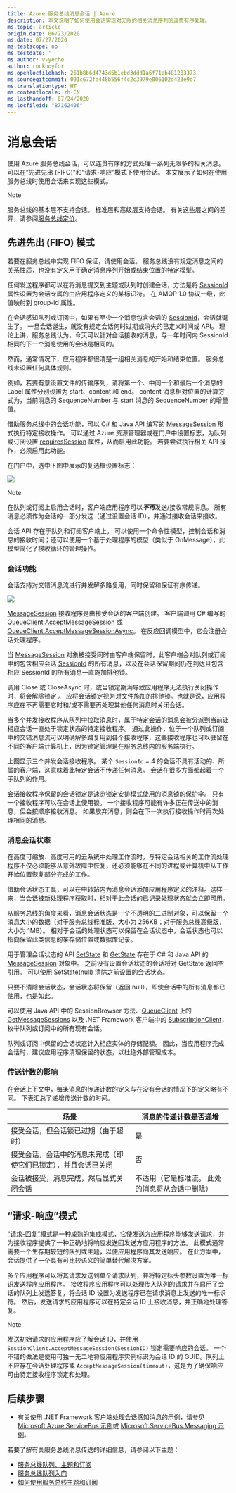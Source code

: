 ```yaml
---
title: Azure 服务总线消息会话 | Azure
description: 本文说明了如何使用会话实现对无限的相关消息序列的连贯有序处理。
ms.topic: article
origin.date: 06/23/2020
ms.date: 07/27/2020
ms.testscope: no
ms.testdate: ''
ms.author: v-yeche
author: rockboyfor
ms.openlocfilehash: 261b8b6d4743d5b1ebd3ddd1a6f71eb481283373
ms.sourcegitcommit: 091c672fa448b556f4c2c3979e006102d423e9d7
ms.translationtype: HT
ms.contentlocale: zh-CN
ms.lasthandoff: 07/24/2020
ms.locfileid: "87162406"
---
```

# <a name="message-sessions"></a>消息会话
使用 Azure 服务总线会话，可以连贯有序的方式处理一系列无限多的相关消息。 可以在“先进先出 (FIFO)”和“请求-响应”模式下使用会话。 本文展示了如何在使用服务总线时使用会话来实现这些模式。 

> [!NOTE]
> 服务总线的基本层不支持会话。 标准层和高级层支持会话。 有关这些层之间的差异，请参阅[服务总线定价](https://www.azure.cn/pricing/details/service-bus/)。

## <a name="first-in-first-out-fifo-pattern"></a>先进先出 (FIFO) 模式
若要在服务总线中实现 FIFO 保证，请使用会话。 服务总线没有规定消息之间的关系性质，也没有定义用于确定消息序列开始或结束位置的特定模型。

任何发送程序都可以在将消息提交到主题或队列时创建会话，方法是将 [SessionId](https://docs.azure.cn/dotnet/api/microsoft.azure.servicebus.message.sessionid?view=azure-dotnet#Microsoft_Azure_ServiceBus_Message_SessionId) 属性设置为会话专属的由应用程序定义的某标识符。 在 AMQP 1.0 协议一级，此值映射到 group-id 属性。

在会话感知队列或订阅中，如果有至少一个消息包含会话的 [SessionId](https://docs.azure.cn/dotnet/api/microsoft.azure.servicebus.message.sessionid?view=azure-dotnet#Microsoft_Azure_ServiceBus_Message_SessionId)，会话就诞生了。 一旦会话诞生，就没有规定会话何时过期或消失的已定义时间或 API。 理论上讲，服务总线认为，今天可以针对会话接收的消息，与一年时间内 SessionId 相同的下一个消息使用的会话是相同的。

然而，通常情况下，应用程序都很清楚一组相关消息的开始和结束位置。 服务总线未设置任何具体规则。

例如，若要有意设置文件的传输序列，请将第一个、中间一个和最后一个消息的 Label 属性分别设置为 start、content 和 end。 content 消息相对位置的计算方式为，当前消息的 SequenceNumber 与 start 消息的 SequenceNumber 的增量值。

借助服务总线中的会话功能，可以 C# 和 Java API 编写的 [MessageSession](https://docs.azure.cn/dotnet/api/microsoft.servicebus.messaging.messagesession?view=azure-dotnet) 形式执行特定接收操作。 可以通过 Azure 资源管理器或在门户中设置标志，为队列或订阅设置 [requiresSession](https://docs.microsoft.com/azure/templates/microsoft.servicebus/namespaces/queues#property-values) 属性，从而启用此功能。 若要尝试执行相关 API 操作，必须启用此功能。

在门户中，选中下图中展示的复选框设置标志：

![][2]

> [!NOTE]
> 在队列或订阅上启用会话时，客户端应用程序可以***不再***发送/接收常规消息。 所有消息必须作为会话的一部分发送（通过设置会话 ID），并通过接收会话来接收。

会话 API 存在于队列和订阅客户端上。 可以使用一个命令性模型，控制会话和消息的接收时间；还可以使用一个基于处理程序的模型（类似于 OnMessage），此模型简化了接收循环的管理操作。

### <a name="session-features"></a>会话功能

会话支持对交错消息流进行并发解多路复用，同时保留和保证有序传递。

![][1]

[MessageSession](https://docs.azure.cn/dotnet/api/microsoft.servicebus.messaging.messagesession?view=azure-dotnet) 接收程序是由接受会话的客户端创建。 客户端调用 C# 编写的 [QueueClient.AcceptMessageSession](https://docs.azure.cn/dotnet/api/microsoft.servicebus.messaging.queueclient.acceptmessagesession?view=azure-dotnet#Microsoft_ServiceBus_Messaging_QueueClient_AcceptMessageSession) 或 [QueueClient.AcceptMessageSessionAsync](https://docs.azure.cn/dotnet/api/microsoft.servicebus.messaging.queueclient.acceptmessagesessionasync?view=azure-dotnet#Microsoft_ServiceBus_Messaging_QueueClient_AcceptMessageSessionAsync)。 在反应回调模型中，它会注册会话处理程序。

当 [MessageSession](https://docs.azure.cn/dotnet/api/microsoft.servicebus.messaging.messagesession?view=azure-dotnet) 对象被接受同时由客户端保留时，此客户端会对队列或订阅中的包含相应会话 [SessionId](https://docs.azure.cn/dotnet/api/microsoft.servicebus.messaging.messagesession.sessionid?view=azure-dotnet#Microsoft_ServiceBus_Messaging_MessageSession_SessionId) 的所有消息，以及在会话保留期间仍在到达且包含相应 SessionId 的所有消息一直施加排他锁。

调用 Close 或 CloseAsync 时，或当锁定期满导致应用程序无法执行关闭操作时，将会解除锁定 。 应将会话锁定视为对文件施加的排他锁。也就是说，应用程序应在不再需要它时和/或不需要再处理其他任何消息时关闭会话。

当多个并发接收程序从队列中拉取消息时，属于特定会话的消息会被分派到当前让相应会话一直处于锁定状态的特定接收程序。 通过此操作，位于一个队列或订阅中的交错消息流可以明确解多路复用到各个接收程序，这些接收程序也可以驻留在不同的客户端计算机上，因为锁定管理是在服务总线内的服务端执行。

上图显示三个并发会话接收程序。 某个 `SessionId` = 4 的会话不具有活动的、所属的客户端，这意味着此特定会话不传递任何消息。 会话在很多方面都起着一个子队列的作用。

会话接收程序保留的会话锁定是速览锁定安排模式使用的消息锁的保护伞。 只有一个接收程序可以在会话上使用锁。 一个接收程序可能有许多正在传送中的消息，但会按顺序接收消息。 如果放弃消息，则会在下一次执行接收操作时再次处理相同的消息。

### <a name="message-session-state"></a>消息会话状态

在高度可缩放、高度可用的云系统中处理工作流时，与特定会话相关的工作流处理程序不仅必须能够从意外故障中恢复，还必须能够在不同的进程或计算机中从工作开始位置恢复部分完成的工作。

借助会话状态工具，可以在中转站内为消息会话添加应用程序定义的注释。这样一来，当会话被新处理程序获取时，相对于此会话的已记录处理状态就会立即可用。

从服务总线的角度来看，消息会话状态是一个不透明的二进制对象，可以保留一个消息大小的数据（对于服务总线标准版，大小为 256KB；对于服务总线高级版，大小为 1MB）。 相对于会话的处理状态可以保留在会话状态中，会话状态也可以指向保留此类信息的某存储位置或数据库记录。

用于管理会话状态的 API [SetState](https://docs.azure.cn/dotnet/api/microsoft.servicebus.messaging.messagesession.setstate?view=azure-dotnet#Microsoft_ServiceBus_Messaging_MessageSession_SetState_System_IO_Stream_) 和 [GetState](https://docs.azure.cn/dotnet/api/microsoft.servicebus.messaging.messagesession.getstate?view=azure-dotnet#Microsoft_ServiceBus_Messaging_MessageSession_GetState) 存在于 C# 和 Java API 的 [MessageSession](https://docs.azure.cn/dotnet/api/microsoft.servicebus.messaging.messagesession?view=azure-dotnet) 对象中。 之前没有设置会话状态的会话将对 GetState 返回空引用。 可以使用 [SetState(null)](https://docs.azure.cn/dotnet/api/microsoft.servicebus.messaging.messagesession.setstate?view=azure-dotnet#Microsoft_ServiceBus_Messaging_MessageSession_SetState_System_IO_Stream_) 清除之前设置的会话状态。

只要不清除会话状态，会话状态将保留（返回 null），即使会话中的所有消息都已使用，也是如此。

可以使用 Java API 中的 SessionBrowser 方法、[QueueClient](https://docs.azure.cn/dotnet/api/microsoft.servicebus.messaging.queueclient?view=azure-dotnet) 上的 [GetMessageSessions](https://docs.azure.cn/dotnet/api/microsoft.servicebus.messaging.queueclient.getmessagesessions?view=azure-dotnet#Microsoft_ServiceBus_Messaging_QueueClient_GetMessageSessions) 以及 .NET Framework 客户端中的 [SubscriptionClient](https://docs.azure.cn/dotnet/api/microsoft.servicebus.messaging.subscriptionclient?view=azure-dotnet)，枚举队列或订阅中的所有现有会话。

队列或订阅中保留的会话状态计入相应实体的存储配额。 因此，当应用程序完成会话时，建议应用程序清理保留的状态，以杜绝外部管理成本。

### <a name="impact-of-delivery-count"></a>传送计数的影响

在会话上下文中，每条消息的传递计数的定义与在没有会话的情况下的定义略有不同。 下表汇总了递增传送计数的时间。

| 场景 | 消息的传递计数是否递增 |
|----------|---------------------------------------------|
| 接受会话，但会话锁已过期（由于超时） | 是 |
| 接受会话，会话中的消息未完成（即使它们已锁定），并且会话已关闭 | 否 |
| 会话被接受，消息完成，然后显式关闭会话 | 不适用（它是标准流。 此处的消息将从会话中删除） |

## <a name="request-response-pattern"></a>“请求-响应”模式
[“请求-回复”模式](https://www.enterpriseintegrationpatterns.com/patterns/messaging/RequestReply.html)是一种成熟的集成模式，它使发送方应用程序能够发送请求，并为接收程序提供了一种正确地将响应发送回发送方应用程序的方法。 此模式通常需要一个生存期较短的队列或主题，以便应用程序向其发送响应。 在此方案中，会话提供了一个具有可比较语义的简单替代解决方案。 

多个应用程序可以将其请求发送到单个请求队列，并将特定标头参数设置为唯一标识发送程序应用程序。 接收程序应用程序可以处理传入队列的请求并在启用了会话的队列上发送答复，将会话 ID 设置为发送程序已在请求消息上发送的唯一标识符。 然后，发送请求的应用程序可以在特定会话 ID 上接收消息，并正确地处理答复。

> [!NOTE]
> 发送初始请求的应用程序应了解会话 ID，并使用 `SessionClient.AcceptMessageSession(SessionID)` 锁定需要响应的会话。 一个不错的做法是使用可独一无二地将应用程序实例标识为会话 ID 的 GUID。队列上不应存在会话处理程序或 `AcceptMessageSession(timeout)`，这是为了确保响应可由特定接收程序锁定和处理。

## <a name="next-steps"></a>后续步骤

- 有关使用 .NET Framework 客户端处理会话感知消息的示例，请参见 [Microsoft.Azure.ServiceBus 示例](https://github.com/Azure/azure-service-bus/tree/master/samples/DotNet/Microsoft.Azure.ServiceBus/Sessions)或 [Microsoft.ServiceBus.Messaging 示例](https://github.com/Azure/azure-service-bus/tree/master/samples/DotNet/Microsoft.ServiceBus.Messaging/Sessions)。 

若要了解有关服务总线消息传送的详细信息，请参阅以下主题：

* [服务总线队列、主题和订阅](service-bus-queues-topics-subscriptions.md)
* [服务总线队列入门](service-bus-dotnet-get-started-with-queues.md)
* [如何使用服务总线主题和订阅](service-bus-dotnet-how-to-use-topics-subscriptions.md)

[1]: ./media/message-sessions/sessions.png
[2]: ./media/message-sessions/queue-sessions.png

<!-- Update_Description: update meta properties, wording update, update link -->